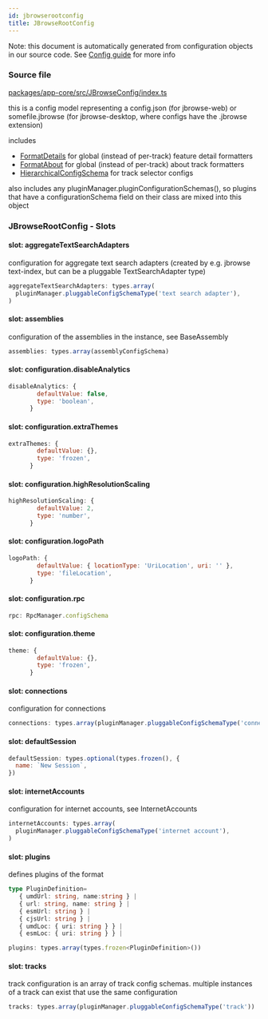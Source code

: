 ```yaml
---
id: jbrowserootconfig
title: JBrowseRootConfig
---
```


Note: this document is automatically generated from configuration objects in our
source code. See [Config guide](/docs/config_guide) for more info

### Source file

[packages/app-core/src/JBrowseConfig/index.ts](https://github.com/GMOD/jbrowse-components/blob/main/packages/app-core/src/JBrowseConfig/index.ts)

this is a config model representing a config.json (for jbrowse-web) or
somefile.jbrowse (for jbrowse-desktop, where configs have the .jbrowse
extension)

includes

- [FormatDetails](../formatdetails) for global (instead of per-track) feature
  detail formatters
- [FormatAbout](../formatabout) for global (instead of per-track) about track
  formatters
- [HierarchicalConfigSchema](../hierarchicalconfigschema) for track selector
  configs

also includes any pluginManager.pluginConfigurationSchemas(), so plugins that
have a configurationSchema field on their class are mixed into this object

### JBrowseRootConfig - Slots

#### slot: aggregateTextSearchAdapters

configuration for aggregate text search adapters (created by e.g. jbrowse
text-index, but can be a pluggable TextSearchAdapter type)

```js
aggregateTextSearchAdapters: types.array(
  pluginManager.pluggableConfigSchemaType('text search adapter'),
)
```

#### slot: assemblies

configuration of the assemblies in the instance, see BaseAssembly

```js
assemblies: types.array(assemblyConfigSchema)
```

#### slot: configuration.disableAnalytics

```js
disableAnalytics: {
        defaultValue: false,
        type: 'boolean',
      }
```

#### slot: configuration.extraThemes

```js
extraThemes: {
        defaultValue: {},
        type: 'frozen',
      }
```

#### slot: configuration.highResolutionScaling

```js
highResolutionScaling: {
        defaultValue: 2,
        type: 'number',
      }
```

#### slot: configuration.logoPath

```js
logoPath: {
        defaultValue: { locationType: 'UriLocation', uri: '' },
        type: 'fileLocation',
      }
```

#### slot: configuration.rpc

```js
rpc: RpcManager.configSchema
```

#### slot: configuration.theme

```js
theme: {
        defaultValue: {},
        type: 'frozen',
      }
```

#### slot: connections

configuration for connections

```js
connections: types.array(pluginManager.pluggableConfigSchemaType('connection'))
```

#### slot: defaultSession

```js
defaultSession: types.optional(types.frozen(), {
  name: `New Session`,
})
```

#### slot: internetAccounts

configuration for internet accounts, see InternetAccounts

```js
internetAccounts: types.array(
  pluginManager.pluggableConfigSchemaType('internet account'),
)
```

#### slot: plugins

defines plugins of the format

```typescript
type PluginDefinition=
   { umdUrl: string, name:string } |
   { url: string, name: string } |
   { esmUrl: string } |
   { cjsUrl: string } |
   { umdLoc: { uri: string } } |
   { esmLoc: { uri: string } } |
```

```js
plugins: types.array(types.frozen<PluginDefinition>())
```

#### slot: tracks

track configuration is an array of track config schemas. multiple instances of a
track can exist that use the same configuration

```js
tracks: types.array(pluginManager.pluggableConfigSchemaType('track'))
```
